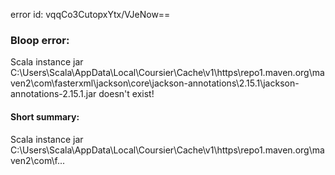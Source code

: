 error id: vqqCo3CutopxYtx/VJeNow==
### Bloop error:

Scala instance jar C:\Users\Scala\AppData\Local\Coursier\Cache\v1\https\repo1.maven.org\maven2\com\fasterxml\jackson\core\jackson-annotations\2.15.1\jackson-annotations-2.15.1.jar doesn't exist!
#### Short summary: 

Scala instance jar C:\Users\Scala\AppData\Local\Coursier\Cache\v1\https\repo1.maven.org\maven2\com\f...